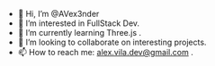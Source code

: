 - 👋 Hi, I’m @AVex3nder
- 👀 I’m interested in FullStack Dev.
- 🌱 I’m currently learning Three.js .
- 💞️ I’m looking to collaborate on interesting projects.
- 📫 How to reach me: alex.vila.dev@gmail.com .

<!---
AVex3nder/AVex3nder is a ✨ special ✨ repository because its `README.md` (this file) appears on your GitHub profile.
You can click the Preview link to take a look at your changes.
--->
